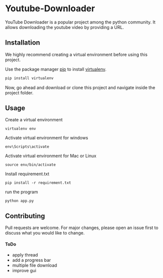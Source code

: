 # Youtube-Downloader

YouTube Downloader is a popular project among the python community. It allows downloading the youtube video by providing a URL.

## Installation

We highly recommend creating a virtual environment before using this project.

Use the package manager [pip](https://pip.pypa.io/en/stable/) to install [virtualenv](https://pypi.org/project/virtualenv/).

```bash
pip install virtualenv
```
Now, go ahead and download or clone this project and navigate inside the project folder.

## Usage

Create a virtual environment
```
virtualenv env
```
Activate virtual environment for windows
```
env\Scripts\activate
```
Activate virtual environment for Mac or Linux
```
source env/bin/activate
```
Install requirement.txt
```
pip install -r requirement.txt
```
run the program 
```
python app.py
```

## Contributing
Pull requests are welcome. For major changes, please open an issue first to discuss what you would like to change.
#### ToDo
* apply thread 
* add a progress bar
* multiple file download 
* improve gui


